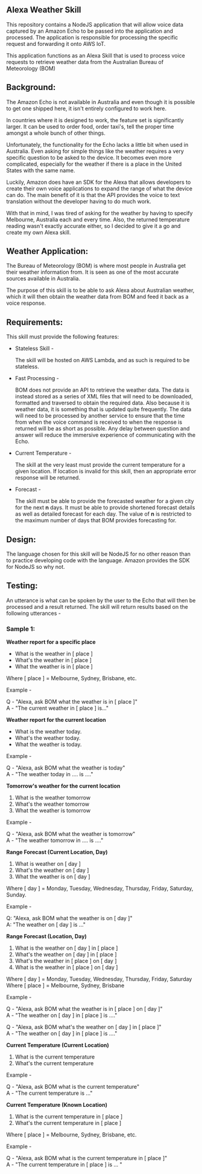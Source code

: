 ## Alexa Weather Skill

This repository contains a NodeJS application that will allow voice data captured by an Amazon Echo to be passed into the application and processed. The application is responsible for processing the specific request and forwarding it onto AWS IoT.

This application functions as an Alexa Skill that is used to process voice requests to retrieve weather data from the Australian Bureau of Meteorology (BOM)

## Background:

The Amazon Echo is not available in Australia and even though it is possible to get
one shipped here, it isn't entirely configured to work here.

In countries where it is designed to work, the feature set is significantly larger. It
can be used to order food, order taxi's, tell the proper time amongst a whole bunch
of other things.

Unfortunately, the functionality for the Echo lacks a little bit when used in Australia. Even
asking for simple things like the weather requires a very specific question to be asked to
the device. It becomes even more complicated, especially for the weather if there is a place in the United States with the same name.

Luckily, Amazon does have an SDK for the Alexa that allows developers to create their own voice applications to expand the range of what the device can do. The main benefit of it is that the API provides the voice to text translation without the developer having to do much work.

With that in mind, I was tired of asking for the weather by having to specify Melbourne, Australia each and every time. Also, the returned temperature reading wasn't exactly accurate either, so I decided to give it a go and create my own Alexa skill.

## Weather Application:

The Bureau of Meteorology (BOM) is where most people in Australia get their weather information from. It is seen as one of the most accurate sources available in Australia.

The purpose of this skill is to be able to ask Alexa about Australian weather, which it will then
obtain the weather data from BOM and feed it back as a voice response.

## Requirements:

This skill must provide the following features:

  - Stateless Skill -

    The skill will be hosted on AWS Lambda, and as such is required to be stateless.

  - Fast Processing -

    BOM does not provide an API to retrieve the weather data. The data is instead stored as a series of XML files that will need to be downloaded, formatted and traversed to obtain the required data. Also because it is weather data, it is something that is updated quite frequently. The data will need to be processed by another service to ensure that the time from when the voice command is received to when the response is returned will be as short as possible. Any delay between question and answer will reduce the immersive experience of communicating with the Echo.

  - Current Temperature -

    The skill at the very least must provide the current temperature for a given location. If location is
    invalid for this skill, then an appropriate error response will be returned.

  - Forecast -

    The skill must be able to provide the forecasted weather for a given city for the next **n** days. It
    must be able to provide shortened forecast details as well as detailed forecast for each day. The value of **n** is restricted to the maximum number of days that BOM provides forecasting for.

## Design:

The language chosen for this skill will be NodeJS for no other reason than to practice developing code with the language. Amazon provides the SDK for NodeJS so why not.

## Testing:

An utterance is what can be spoken by the user to the Echo that will then be processed and a result returned. The skill will return results based on the following utterances -

### Sample 1:

**Weather report for a specific place**

- What is the weather in [ place ]
- What's the weather in [ place ]
- What the weather is in [ place ]

Where [ place ] = Melbourne, Sydney, Brisbane, etc.

Example -

Q - "Alexa, ask BOM what the weather is in [ place ]" <br>
A - "The current weather in [ place ] is..."

**Weather report for the current location**

- What is the weather today.
- What's the weather today.
- What the weather is today.

Example -

Q - "Alexa, ask BOM what the weather is today" <br>
A - "The weather today in .... is ...."

**Tomorrow's weather for the current location**

1. What is the weather tomorrow
2. What's the weather tomorrow
3. What the weather is tomorrow

Example -

Q - "Alexa, ask BOM what the weather is tomorrow" <br>
A - "The weather tomorrow in .... is ...."

**Range Forecast (Current Location, Day)**

1. What is weather on [ day ]
2. What's the weather on [ day ]
3. What the weather is on [ day ]

Where [ day ] = Monday, Tuesday, Wednesday, Thursday, Friday, Saturday, Sunday.

Example -

Q: "Alexa, ask BOM what the weather is on [ day ]" <br>
A: "The weather on [ day ] is ..."

**Range Forecast (Location, Day)**

1. What is the weather on [ day ] in [ place ]
2. What's the weather on [ day ] in [ place ]
3. What's the weather in [ place ] on [ day ]
4. What is the weather in [ place ] on [ day ]

Where [ day ] = Monday, Tuesday, Wednesday, Thursday, Friday, Saturday <br>
Where [ place ] = Melbourne, Sydney, Brisbane

Example -

Q - "Alexa, ask BOM what the weather is in [ place ] on [ day ]" <br>
A - "The weather on [ day ] in [ place ] is ...."

Q - "Alexa, ask BOM what's the weather on [ day ] in [ place ]" <br>
A - "The weather on [ day ] in [ place ] is ...."

**Current Temperature (Current Location)**

1. What is the current temperature
2. What's the current temperature

Example -

Q - "Alexa, ask BOM what is the current temperature" <br>
A - "The current temperature is ..."

**Current Temperature (Known Location)**

1. What is the current temperature in [ place ]
2. What's the current temperature in [ place ]

Where [ place ] = Melbourne, Sydney, Brisbane, etc.

Example -

Q - "Alexa, ask BOM what is the current temperature in [ place ]" <br>
A - "The current temperature in [ place ] is ... "
